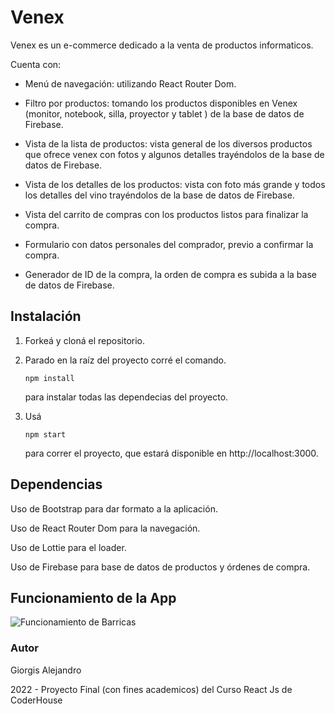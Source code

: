 # Venex

Venex es un e-commerce dedicado a la venta de productos informaticos. 

Cuenta con:

- Menú de navegación: utilizando React Router Dom.
- Filtro por productos: tomando los productos disponibles en Venex (monitor, notebook, silla, proyector y tablet )  de la base de datos de Firebase.

- Vista de la lista de productos: vista general de los diversos productos que ofrece venex con fotos y algunos detalles trayéndolos de la base de datos de Firebase.

- Vista de los detalles de los productos: vista con foto más grande y todos los detalles del vino trayéndolos de la base de datos de Firebase.

- Vista del carrito de compras con los productos listos para finalizar la compra.

- Formulario con datos personales del comprador, previo a confirmar la compra.

- Generador de ID de la compra, la orden de compra es subida a la base de datos de Firebase.



## Instalación

1. Forkeá y cloná el repositorio.

2. Parado en la raíz del proyecto corré el comando.

   ```
   npm install
   ```

   para instalar todas las dependecias del proyecto.

3. Usá 

   ```
   npm start
   ```

   para correr el proyecto, que estará disponible en http://localhost:3000.



## Dependencias

Uso de Bootstrap para dar formato a la aplicación.

Uso de React Router Dom para la navegación.

Uso de Lottie para el loader.

Uso de Firebase para base de datos de productos y órdenes de compra.



## Funcionamiento de la App

![Funcionamiento de Barricas](https://github.com/alegiorgis/ReactCoderhouse/blob/master/venex.gif)

### Autor

Giorgis Alejandro

2022 - Proyecto Final (con fines academicos) del Curso React Js de CoderHouse
